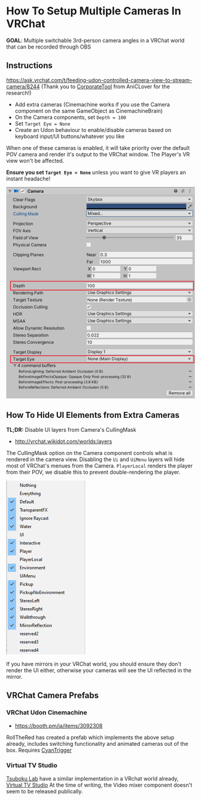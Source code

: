 # How To Setup Multiple Cameras In VRChat
__GOAL__: Multiple switchable 3rd-person camera angles in a VRChat world that can be recorded through OBS

## Instructions
https://ask.vrchat.com/t/feeding-udon-controlled-camera-view-to-stream-camera/8244 (Thank you to [CorporateTool](https://twitter.com/CorporateT00l) from AniCLover for the research!)

* Add extra cameras (Cinemachine works if you use the Camera component on the same GameObject as CinemachineBrain)
* On the Camera components, set `Depth = 100`
* Set `Target Eye = None`
* Create an Udon behaviour to enable/disable cameras based on keyboard input/UI buttons/whatever you like

When one of these cameras is enabled, it will take priority over the default POV camera and render it's output to the VRChat window. The Player's VR view won't be affected. 

__Ensure you set `Target Eye = None`__ unless you want to give VR players an instant headache!

![VRChat camera settings](screenshots/vrchat_camera_settings.png)

## How To Hide UI Elements from Extra Cameras
__TL;DR:__ Disable UI layers from Camera's CullingMask

* http://vrchat.wikidot.com/worlds:layers

The CullingMask option on the Camera component controls what is rendered in the camera view.  Disabling the `Ui` and `UiMenu` layers will hide most of VRChat's menues from the Camera. `PlayerLocal` renders the player from their POV, we disable this to prevent double-rendering the player.

![Camera CullingMask setting](screenshots/vrchat_camera_cullingmask.png)

If you have mirrors in your VRChat world, you should ensure they don't render the UI either, otherwise your cameras will see the UI reflected in the mirror.

## VRChat Camera Prefabs
### VRChat Udon Cinemachine
* https://booth.pm/ja/items/3092308

RollTheRed has created a prefab which implements the above setup already, includes switching functionality and animated cameras out of the box. Requires [CyanTrigger](https://cyanlaser.booth.pm/items/3194594)

### Virtual TV Studio
[Tsuboku Lab](https://twitter.com/kohack_v) have a similar implementation in a VRchat world already, [Virtual TV Studio](https://vrchat.com/home/world/wrld_876856a1-1dc4-4a52-b540-6803a9a3c1e6)
At the time of writing, the Video mixer component doesn't seem to be released publically.

